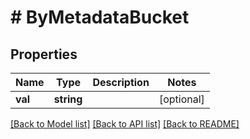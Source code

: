 # # ByMetadataBucket

## Properties

Name | Type | Description | Notes
------------ | ------------- | ------------- | -------------
**val** | **string** |  | [optional] 

[[Back to Model list]](../../README.md#documentation-for-models) [[Back to API list]](../../README.md#documentation-for-api-endpoints) [[Back to README]](../../README.md)


